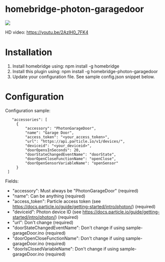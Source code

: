 # homebridge-photon-garagedoor

![](https://j.gifs.com/DkO2nB.gif)

HD video: https://youtu.be/2AzlH0_7FK4

# Installation

1. Install homebridge using: npm install -g homebridge
2. Install this plugin using: npm install -g homebridge-photon-garagedoor
3. Update your configuration file. See sample config.json snippet below. 

# Configuration

Configuration sample:

 ```
	"accessories": [
      {
          "accessory": "PhotonGarageDoor",
          "name": "Garage Door",
          "access_token": "<your_access_token>",
          "url": "https://api.particle.io/v1/devices/",
          "deviceid": "<your_deviceid>",
          "doorOpensInSeconds": 20,
          "doorStateChangedEventName": "doorState",
          "doorOpenCloseFunctionName": "openClose",
          "doorOpenSensorVariableName": "openSensor"
      }
  ]
```

Fields: 

* "accessory": Must always be "PhotonGarageDoor" (required)
* "name": Can be anything (required)
* "access_token": Particle access token (see https://docs.particle.io/guide/getting-started/intro/photon/) (required)
* "deviceid": Photon device ID (see https://docs.particle.io/guide/getting-started/intro/photon/) (required)
* "url": Don't change (required) 
* "doorStateChangedEventName": Don't change if using sample-garageDoor.ino (required)
* "doorOpenCloseFunctionName": Don't change if using sample-garageDoor.ino (required)
* "doorIsClosedVariableName": Don't change if using sample-garageDoor.ino (required)

